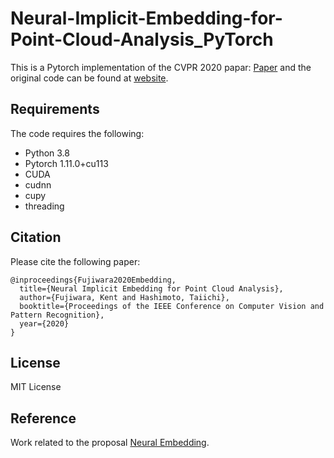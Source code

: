 # Neural-Implicit-Embedding-for-Point-Cloud-Analysis_PyTorch

This is a Pytorch implementation of the CVPR 2020 papar:
[Paper](http://openaccess.thecvf.com/content_CVPR_2020/papers/Fujiwara_Neural_Implicit_Embedding_for_Point_Cloud_Analysis_CVPR_2020_paper.pdf)
and the original code can be found at [website](https://github.com/kentfuji/NeuralEmbedding).

 ## Requirements

The code requires the following:
* Python 3.8
* Pytorch 1.11.0+cu113
* CUDA
* cudnn
* cupy
* threading

## Citation
Please cite the following paper:

	@inproceedings{Fujiwara2020Embedding,
	  title={Neural Implicit Embedding for Point Cloud Analysis},
	  author={Fujiwara, Kent and Hashimoto, Taiichi},
	  booktitle={Proceedings of the IEEE Conference on Computer Vision and Pattern Recognition},
	  year={2020}
	}

## License
MIT License

## Reference
Work related to the proposal [Neural Embedding](https://arxiv.org/abs/1809.04820). 
